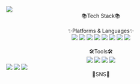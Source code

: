 
<img src="https://capsule-render.vercel.app/api?type=waving&color=auto&height=200&section=header&text=MIJI Github!&fontSize=90" />



<div align="center"> 📚Tech Stack📚 </div><br>
<div align="center"> ✨Platforms & Languages✨ </div>

<div align="center">
	<img src="https://img.shields.io/badge/Java-007396?style=flat&logo=Java&logoColor=white" />
  <img src="https://img.shields.io/badge/spring-6DB33F?style=flat&logo=spring&logoColor=white"/>
  <img src="https://img.shields.io/badge/oracle-F80000?style=flat&logo=oracle&logoColor=white"/>
	<img src="https://img.shields.io/badge/HTML5-E34F26?style=flat&logo=HTML5&logoColor=white" />
	<img src="https://img.shields.io/badge/CSS3-1572B6?style=flat&logo=CSS3&logoColor=white" />
  <img src="https://img.shields.io/badge/JavaScript-F7DF1E?style=flat&logo=javascript&logoColor=white"/>
  <img src="https://img.shields.io/badge/jquery-0769AD?style=flat&logo=jquery&logoColor=white"/>
  <img src="https://img.shields.io/badge/bootstrap-7952B3?style=flat&logo=bootstrap&logoColor=white"/>
</div><br>

<div align="center"> 🛠Tools🛠 </div>
  
<div align="center">
  <img src="https://img.shields.io/badge/eclipseide-2C2255?style=flat&logo=eclipseide&logoColor=white"/>
  <img src="https://img.shields.io/badge/visualstudiocode-#007ACC?style=flat&logo=visualstudiocode&logoColor=white"/>
  <img src="https://img.shields.io/badge/apachetomcat-F8DC75?style=flat&logo=apachetomcat&logoColor=white"/>
  <img src="https://img.shields.io/badge/github-181717?style=flat&logo=github&logoColor=white"/>
</div>
  <img src="https://img.shields.io/badge/아이콘내용-바탕색?style=flat&logo=로고이름&logoColor=white"/>
  <img src="https://img.shields.io/badge/아이콘내용-바탕색?style=flat&logo=로고이름&logoColor=white"/>
  <img src="https://img.shields.io/badge/아이콘내용-바탕색?style=flat&logo=로고이름&logoColor=white"/>
  
 <div align="center"> 🎨SNS🎨 </div>
 
